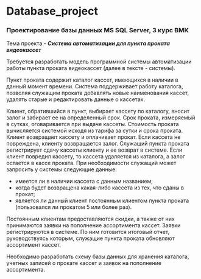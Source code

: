 # Database_project 
### **Проектирование базы данных MS SQL Server, 3 курс ВМК**
Тема проекта - ***Система автоматизации для пункта проката видеокассет***


Требуется разработать модель программной системы автоматизации работы пункта
проката видеокассет (далее в тексте - системы).

Пункт проката содержит каталог кассет, имеющихся в наличии в данный момент
времени. Система поддерживает работу каталога, позволяя служащим проката
добавлять новые наименования кассет, удалять старые и редактировать данные о
кассетах.

Клиент, обратившийся в пункт, выбирает кассету по каталогу, вносит залог и забирает ее
на определенный срок. Срок проката, измеряемый в сутках, оговаривается при
выдаче кассеты. Стоимость проката вычисляется системой исходя из тарифа за сутки и
срока проката. Клиент возвращает кассету и оплачивает прокат. Если кассета не
повреждена, клиенту возвращается залог. Служащий пункта проката регистрирует
сдачу кассеты клиенту и ее возврат в системе. Если клиент повредил кассету, то кассета
удаляется из каталога, а залог остается в кассе проката. При необходимости служащий
может запросить у системы следующие данные:

- имеется ли в наличии кассета с данным названием;
- когда будет возвращена какая-либо кассета из тех, что сданы в прокат;
- является ли данный клиент постоянным клиентом пункта проката
(пользовался ли прокатом 5 или более раз).

Постоянным клиентам предоставляются скидки, а также от них принимаются заявки
на пополнение ассортимента кассет. Заявки регистрируются в системе. По ним
готовится итоговый отчет, руководствуясь которым, служащие пункта проката
обновляют ассортимент кассет.

Необходимо разработать схему базы данных для хранения каталога, учетных записей
о прокате кассет и заявок на пополнение ассортимента.
